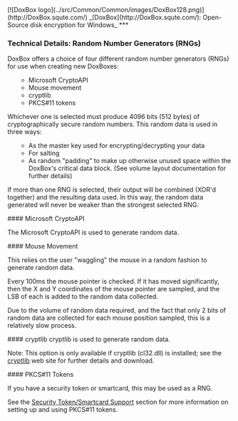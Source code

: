 

<meta content="text/html; charset=UTF-8" http-equiv="Content-Type">
<meta name="keywords" content="disk encryption, security, transparent, AES, OTFE, plausible deniability, virtual drive, Linux, MS Windows, portable, USB drive, partition">
<meta name="description" content="DoxBox: An Open-Source transparent encryption program for PCs. With this software, you can create one or more &quot;DoxBoxes&quot; on your PC - which appear as disks, anything written to these disks is automatically encrypted before being stored on your hard drive.">

<meta name="author" content="Sarah Dean">
<meta name="copyright" content="Copyright 2004, 2005, 2006, 2007, 2008 Sarah Dean">
<meta name="ROBOTS" content="ALL">

<TITLE>Technical Details: Random Number Generators (RNGs)</TITLE>

<link href="./styles_common.css" rel="stylesheet" type="text/css">


<link rel="shortcut icon" href="../src/Common/Common/images/DoxBox.ico" type="image/x-icon">

<SPAN CLASS="master_link">
[![DoxBox logo](../src/Common/Common/images/DoxBox128.png)](http://DoxBox.squte.com/)
</SPAN>
<SPAN CLASS="master_title">
_[DoxBox](http://DoxBox.squte.com/): Open-Source disk encryption for Windows_
</SPAN>
***

      
            

### Technical Details: Random Number Generators (RNGs)

DoxBox offers a choice of four different random number generators (RNGs) for use when creating new DoxBoxes:

<OL>

  * Microsoft CryptoAPI
  * Mouse movement
  * cryptlib
  * PKCS#11 tokens

</OL>

Whichever one is selected must produce 4096 bits (512 bytes) of cryptographically secure random numbers. This random data is used in three ways:

<OL>

  * As the master key used for encrypting/decrypting your data
  * For salting
  * As random "padding" to make up otherwise unused space within the DoxBox's critical data block. (See volume layout documentation for further details)

</OL>

If more than one RNG is selected, their output will be combined (XOR'd together) and the resulting data used. In this way, the random data generated will never be weaker than the strongest selected RNG.

<A NAME="level_4_heading_1">
#### Microsoft CryptoAPI
</A>

The Microsoft CryptoAPI is used to generate random data.

<A NAME="level_4_heading_2">
#### Mouse Movement
</A>

This relies on the user "waggling" the mouse in a random fashion to generate random data.

Every 100ms the mouse pointer is checked. If it has moved significantly, then the X and Y coordinates of the mouse pointer are sampled, and the LSB of each is added to the random data collected.

Due to the volume of random data required, and the fact that only 2 bits of random data are collected for each mouse position sampled, this is a relatively slow process.

<A NAME="level_4_heading_3">
#### cryptlib
</A>
cryptlib is used to generate random data.

Note: This option is only available if cryptlib (cl32.dll) is installed; see the [cryptlib](http://www.cs.auckland.ac.nz/%7Epgut001/cryptlib/) web site for further details and download.

<A NAME="level_4_heading_4">
#### PKCS#11 Tokens
</A>

If you have a security token or smartcard, this may be used as a RNG.

See the [Security Token/Smartcard Support]() section for more information on setting up and using PKCS#11 tokens.



